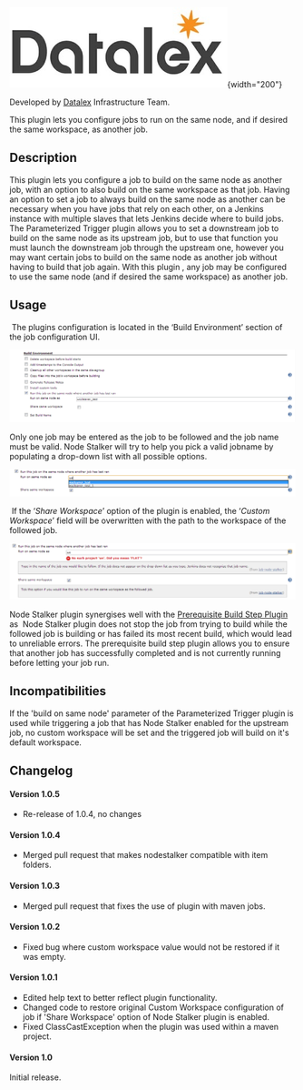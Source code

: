 
![](docs/images/dlex.jpg){width="200"}

Developed by [Datalex](http://www.datalex.com/) Infrastructure Team.

This plugin lets you configure jobs to run on the same node, and if
desired the same workspace, as another job.

## Description

This plugin lets you configure a job to build on the same node as
another job, with an option to also build on the same workspace as that
job. Having an option to set a job to always build on the same node as
another can be necessary when you have jobs that rely on each other, on
a Jenkins instance with multiple slaves that lets Jenkins decide where
to build jobs. The Parameterized Trigger plugin allows you to set a
downstream job to build on the same node as its upstream job, but to use
that function you must launch the downstream job through the upstream
one, however you may want certain jobs to build on the same node as
another job without having to build that job again. With this plugin ,
any job may be configured to use the same node (and if desired the same
workspace) as another job.

## Usage

 The plugins configuration is located in the ‘Build Environment’ section
of the job configuration UI. 

![](docs/images/NodeStalker1.PNG)

Only one job may be entered as the job to be followed and the job name
must be valid. Node Stalker will try to help you pick a valid jobname by
populating a drop-down list with all possible options.

![](docs/images/NodeStalker3.png)

 If the ‘*Share Workspace*’ option of the plugin is enabled, the
‘*Custom Workspace*’ field will be overwritten with the path to the
workspace of the followed job.

![](docs/images/NodeStalker4.PNG)

Node Stalker plugin synergises well with the [Prerequisite Build Step
Plugin](https://wiki.jenkins-ci.org/display/JENKINS/Prerequisite+build+step+plugin) 
as  Node Stalker plugin does not stop the job from trying to build while
the followed job is building or has failed its most recent build, which
would lead to unreliable errors. The prerequisite build step plugin
allows you to ensure that another job has successfully completed and is
not currently running before letting your job run.

## Incompatibilities

If the 'build on same node' parameter of the Parameterized Trigger
plugin is used while triggering a job that has Node Stalker enabled for
the upstream job, no custom workspace will be set and the triggered job
will build on it's default workspace.

## **Changelog**

#### Version 1.0.5

-   Re-release of 1.0.4, no changes

#### Version 1.0.4

-   Merged pull request that makes nodestalker compatible with item
    folders.

#### Version 1.0.3

-   Merged pull request that fixes the use of plugin with maven jobs.

#### Version 1.0.2

-   Fixed bug where custom workspace value would not be restored if it
    was empty.

#### **Version 1.0.1**

-   Edited help text to better reflect plugin functionality. 
-   Changed code to restore original Custom Workspace configuration of
    job if 'Share Workspace' option of Node Stalker plugin is enabled.
-   Fixed ClassCastException when the plugin was used within a maven
    project.

#### Version 1.0 

Initial release.
